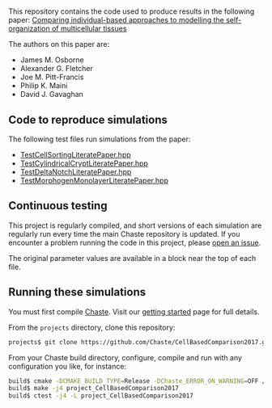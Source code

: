 # 

This repository contains the code used to produce results in the following paper:
[Comparing individual-based approaches to modelling the self-organization of multicellular tissues](https://doi.org/10.1371/journal.pcbi.1005387)

The authors on this paper are:
 - James M. Osborne
 - Alexander G. Fletcher
 - Joe M. Pitt-Francis
 - Philip K. Maini
 - David J. Gavaghan


## Code to reproduce simulations

The following test files run simulations from the paper:

 - [TestCellSortingLiteratePaper.hpp](./test/TestCellSortingLiteratePaper.hpp)
 - [TestCylindricalCryptLiteratePaper.hpp](./test/TestCylindricalCryptLiteratePaper.hpp)
 - [TestDeltaNotchLiteratePaper.hpp](./test/TestDeltaNotchLiteratePaper.hpp)
 - [TestMorphogenMonolayerLiteratePaper.hpp](./test/TestMorphogenMonolayerLiteratePaper.hpp)


## Continuous testing

This project is regularly compiled, and short versions of each simulation are regularly run every time the main Chaste repository is updated.
If you encounter a problem running the code in this project, please [open an issue](https://github.com/Chaste/CellBasedComparison2017/issues).

The original parameter values are available in a block near the top of each file.


## Running these simulations

You must first compile [Chaste](https://github.com/Chaste/Chaste).
Visit our [getting started](https://chaste.github.io/getting-started/) page for full details.

From the `projects` directory, clone this repository:

```bash
projects$ git clone https://github.com/Chaste/CellBasedComparison2017.git
```

From your Chaste build directory, configure, compile and run with any configuration you like, for instance:

```bash
build$ cmake -DCMAKE_BUILD_TYPE=Release -DChaste_ERROR_ON_WARNING=OFF /path/to/chaste
build$ make -j4 project_CellBasedComparison2017
build$ ctest -j4 -L project_CellBasedComparison2017
```
